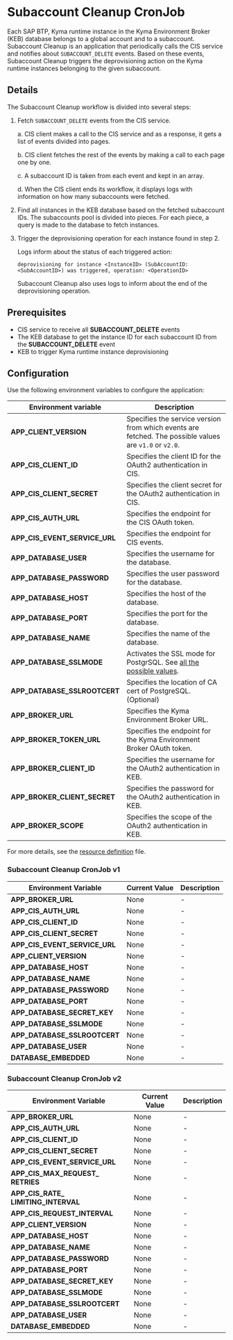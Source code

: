 # Subaccount Cleanup CronJob

Each SAP BTP, Kyma runtime instance in the Kyma Environment Broker (KEB) database belongs to a global account and to a subaccount.
Subaccount Cleanup is an application that periodically calls the CIS service and notifies about `SUBACCOUNT_DELETE` events.
Based on these events, Subaccount Cleanup triggers the deprovisioning action on the Kyma runtime instances belonging to the given subaccount.

## Details

The Subaccount Cleanup workflow is divided into several steps:

1. Fetch `SUBACCOUNT_DELETE` events from the CIS service.

    a. CIS client makes a call to the CIS service and as a response, it gets a list of events divided into pages.

    b. CIS client fetches the rest of the events by making a call to each page one by one.

    c. A subaccount ID is taken from each event and kept in an array.

    d. When the CIS client ends its workflow, it displays logs with information on how many subaccounts were fetched.

2. Find all instances in the KEB database based on the fetched subaccount IDs.
   The subaccounts pool is divided into pieces. For each piece, a query is made to the database to fetch instances.

3. Trigger the deprovisioning operation for each instance found in step 2.

   Logs inform about the status of each triggered action:

    ```
    deprovisioning for instance <InstanceID> (SubAccountID: <SubAccountID>) was triggered, operation: <OperationID>
    ```

   Subaccount Cleanup also uses logs to inform about the end of the deprovisioning operation.

## Prerequisites

* CIS service to receive all **SUBACCOUNT_DELETE** events
* The KEB database to get the instance ID for each subaccount ID from the **SUBACCOUNT_DELETE** event
* KEB to trigger Kyma runtime instance deprovisioning

## Configuration

Use the following environment variables to configure the application:

| Environment variable | Description |
|---|---|
| **APP_CLIENT_VERSION** | Specifies the service version from which events are fetched. The possible values are  `v1.0` or `v2.0`.|
| **APP_CIS_CLIENT_ID** | Specifies the client ID for the OAuth2 authentication in CIS.|
| **APP_CIS_CLIENT_SECRET** | Specifies the client secret for the OAuth2 authentication in CIS.|
| **APP_CIS_AUTH_URL** | Specifies the endpoint for the CIS OAuth token.|
| **APP_CIS_EVENT_SERVICE_URL** | Specifies the endpoint for CIS events.|
| **APP_DATABASE_USER** | Specifies the username for the database.|
| **APP_DATABASE_PASSWORD** | Specifies the user password for the database.|
| **APP_DATABASE_HOST** | Specifies the host of the database.|
| **APP_DATABASE_PORT** | Specifies the port for the database.|
| **APP_DATABASE_NAME** | Specifies the name of the database.|
| **APP_DATABASE_SSLMODE** | Activates the SSL mode for PostgrSQL. See [all the possible values](https://www.postgresql.org/docs/9.1/libpq-ssl.html).|
| **APP_DATABASE_SSLROOTCERT** | Specifies the location of CA cert of PostgreSQL. (Optional)|
| **APP_BROKER_URL**  | Specifies the Kyma Environment Broker URL.|
| **APP_BROKER_TOKEN_URL** | Specifies the endpoint for the Kyma Environment Broker OAuth token.|
| **APP_BROKER_CLIENT_ID** | Specifies the username for the OAuth2 authentication in KEB.|
| **APP_BROKER_CLIENT_SECRET** | Specifies the password for the OAuth2 authentication in KEB.|
| **APP_BROKER_SCOPE** | Specifies the scope of the OAuth2 authentication in KEB.|

For more details, see the [resource definition](../../resources/keb/templates/subaccount-cleanup-job.yaml) file.

### Subaccount Cleanup CronJob v1

| Environment Variable | Current Value | Description |
|---------------------|------------------------------|---------------------------------------------------------------|
| **APP_BROKER_URL** | None | - |
| **APP_CIS_AUTH_URL** | None | - |
| **APP_CIS_CLIENT_ID** | None | - |
| **APP_CIS_CLIENT_&#x200b;SECRET** | None | - |
| **APP_CIS_EVENT_&#x200b;SERVICE_URL** | None | - |
| **APP_CLIENT_VERSION** | None | - |
| **APP_DATABASE_HOST** | None | - |
| **APP_DATABASE_NAME** | None | - |
| **APP_DATABASE_&#x200b;PASSWORD** | None | - |
| **APP_DATABASE_PORT** | None | - |
| **APP_DATABASE_SECRET_&#x200b;KEY** | None | - |
| **APP_DATABASE_SSLMODE** | None | - |
| **APP_DATABASE_&#x200b;SSLROOTCERT** | None | - |
| **APP_DATABASE_USER** | None | - |
| **DATABASE_EMBEDDED** | None | - |


### Subaccount Cleanup CronJob v2

| Environment Variable | Current Value | Description |
|---------------------|------------------------------|---------------------------------------------------------------|
| **APP_BROKER_URL** | None | - |
| **APP_CIS_AUTH_URL** | None | - |
| **APP_CIS_CLIENT_ID** | None | - |
| **APP_CIS_CLIENT_&#x200b;SECRET** | None | - |
| **APP_CIS_EVENT_&#x200b;SERVICE_URL** | None | - |
| **APP_CIS_MAX_REQUEST_&#x200b;RETRIES** | None | - |
| **APP_CIS_RATE_&#x200b;LIMITING_INTERVAL** | None | - |
| **APP_CIS_REQUEST_&#x200b;INTERVAL** | None | - |
| **APP_CLIENT_VERSION** | None | - |
| **APP_DATABASE_HOST** | None | - |
| **APP_DATABASE_NAME** | None | - |
| **APP_DATABASE_&#x200b;PASSWORD** | None | - |
| **APP_DATABASE_PORT** | None | - |
| **APP_DATABASE_SECRET_&#x200b;KEY** | None | - |
| **APP_DATABASE_SSLMODE** | None | - |
| **APP_DATABASE_&#x200b;SSLROOTCERT** | None | - |
| **APP_DATABASE_USER** | None | - |
| **DATABASE_EMBEDDED** | None | - |


